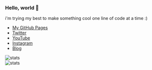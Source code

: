 ### Hello, world 👋

i'm trying my best to make something cool one line of code at a time :)

- [My GitHub Pages](https://flyme2bluemoon.github.io)  
- [Twitter](https://twitter.com/flyme2bluemoon)  
- [YouTube](https://www.youtube.com/channel/UCbOygd7cfMtsl3nKCJP_8Kg)  
- [Instagram](https://www.instagram.com/flyme2bluemoon/)  
- [Blog](https://flymetobluemoon.wordpress.com/)  

![stats](https://github-readme-stats.vercel.app/api?username=flyme2bluemoon&show_icons=true&count_private=true&theme=vision-friendly-dark)  
![stats](https://github-readme-stats.vercel.app/api/top-langs/?username=flyme2bluemoon&layout=compact&langs_count=10&theme=vision-friendly-dark)  

<!--
**flyme2bluemoon/flyme2bluemoon** is a ✨ _special_ ✨ repository because its `README.md` (this file) appears on your GitHub profile.

Here are some ideas to get you started:

- 🔭 I’m currently working on ...
- 🌱 I’m currently learning ...
- 👯 I’m looking to collaborate on ...
- 🤔 I’m looking for help with ...
- 💬 Ask me about ...
- 📫 How to reach me: ...
- 😄 Pronouns: ...
- ⚡ Fun fact: ...
-->
